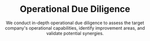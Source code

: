 ---
layout: sub-industry
parent: Private Equity
order: 2
title: "Operational Due Diligence"
subtitle: "We conduct in-depth operational due diligence to assess the target company's operational capabilities, identify improvement areas, and validate potential synergies."
  
challenges:
  - "Assessing the operational health of target companies"
  - "Identifying hidden operational risks and opportunities"
  - "Quantifying potential synergies accurately"
  - "Aligning operational strategies with investment goals"
  
solutions:
  - title: "Operational Assessment"
    content:
      - "Comprehensive review of existing processes and systems"
      - "Benchmarking against industry standards"
      - "Identifying operational strengths and weaknesses"
  - title: "Synergy Identification and Validation"
    content:
      - "Quantifying cost-saving opportunities"
      - "Assessing revenue enhancement potential"
      - "Validating integration feasibility and impact"
  - title: "Risk Assessment and Mitigation"
    content:
      - "Identifying operational risks pre and post-acquisition"
      - "Developing strategies to mitigate identified risks"
      - "Creating contingency plans for critical operational areas"
  
outcomes:
  - "Thorough understanding of target company's operational capabilities"
  - "Accurate identification and quantification of synergies"
  - "Mitigated operational risks leading to smoother integrations"
  - "Informed investment decisions based on robust operational insights"
  
why_choose:
  - "Deep Operational Expertise: Extensive experience in conducting operational due diligence for PE firms."
  - "Analytical Rigor: Utilizing advanced analytics to uncover hidden insights and synergies."
  - "Comprehensive Review: Covering all aspects of operations from processes to systems and culture."
  - "Strategic Alignment: Ensuring operational strategies align with your investment objectives."
  - "Proven Methodologies: Employing tested frameworks for accurate and reliable assessments."
  
cta: "Need a detailed operational analysis for your next acquisition? Contact SLKone today to discover how our Operational Due Diligence services can provide the insights you need for informed investment decisions."
icon: "fa-magnifying-glass"
color: "tangerine"
---